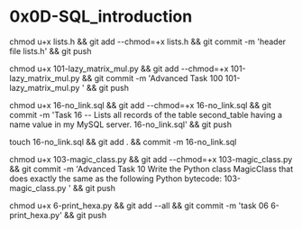 # 0x0D-SQL_introduction

chmod u+x lists.h && git add --chmod=+x lists.h && git commit -m 'header file lists.h' && git push

chmod u+x 101-lazy_matrix_mul.py && git add --chmod=+x 101-lazy_matrix_mul.py && git commit -m 'Advanced Task 100 101-lazy_matrix_mul.py ' && git push

chmod u+x 16-no_link.sql && git add --chmod=+x 16-no_link.sql && git commit -m 'Task 16 -- Lists all records of the table second_table having a name value in my MySQL server. 16-no_link.sql' && git push

touch 16-no_link.sql && git add . && commit -m 16-no_link.sql

chmod u+x 103-magic_class.py && git add --chmod=+x 103-magic_class.py && git commit -m 'Advanced Task 10 Write the Python class MagicClass that does exactly the same as the following Python bytecode: 103-magic_class.py ' && git push

chmod u+x 6-print_hexa.py && git add --all && git commit -m 'task 06 6-print_hexa.py' && git push
